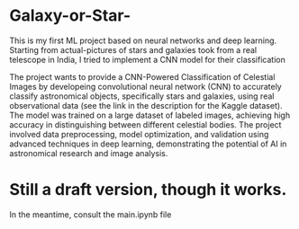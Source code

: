 # Galaxy-or-Star-
This is my first ML project based on neural networks and deep learning. Starting from actual-pictures of stars and galaxies took from a real telescope in India, I tried to implement a CNN model for their classification

The project wants to provide a CNN-Powered Classification of Celestial Images by developeing convolutional neural network (CNN) to accurately classify astronomical objects, specifically stars and galaxies, using real observational data (see the link in the description for the Kaggle dataset). The model was trained on a large dataset of labeled images, achieving high accuracy in distinguishing between different celestial bodies. The project involved data preprocessing, model optimization, and validation using advanced techniques in deep learning, demonstrating the potential of AI in astronomical research and image analysis.

# Still a draft version, though it works.
In the meantime, consult the main.ipynb file
